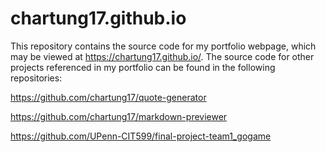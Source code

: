 # chartung17.github.io

This repository contains the source code for my portfolio webpage, which may be viewed at https://chartung17.github.io/. The source code for other projects referenced in my portfolio can be found in the following repositories:

https://github.com/chartung17/quote-generator

https://github.com/chartung17/markdown-previewer

https://github.com/UPenn-CIT599/final-project-team1_gogame
